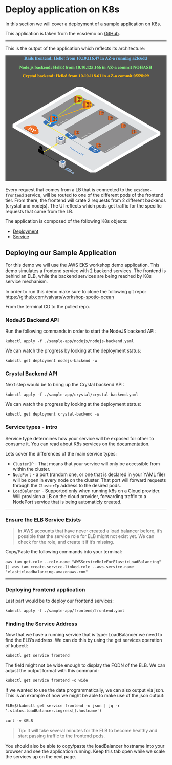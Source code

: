 # Deploy application on K8s

In this section we will cover a deployment of a sample application on K8s.

This application is taken from the ecsdemo on [GitHub](https://github.com/brentley?utf8=%E2%9C%93&tab=repositories&q=ecsde&type=&language=).

---

This is the output of the application which reflects its architecture:

<img src="./images/k8s-workshop-app.png" alt="Customize Scaling" width="900">

Every request that comes from a LB that is connected to the `ecsdemo-frontend` service, will be routed to one of the different pods of the frontend tier. From there, the frontend will crate 2 requests from 2 different backends (crystal and nodejs).
The UI reflects which pods get traffic for the specific requests that came from the LB.

The application is composed of the following K8s objects:

- [Deployment](https://kubernetes.io/docs/concepts/workloads/controllers/deployment/)
- [Service](https://kubernetes.io/docs/concepts/services-networking/service/)

## Deploying our Sample Application

For this demo we will use the AWS EKS workshop demo application.
This demo simulates a frontend service with 2 backend services. The frontend is behind an ELB, while the backend services are being reached by K8s service mechanism.

In order to run this demo make sure to clone the following git repo: https://github.com/vaivars/workshop-spotio-ocean

From the terminal CD to the pulled repo.

### NodeJS Backend API

Run the following commands in order to start the NodeJS backend API:

```
kubectl apply -f ./sample-app/nodejs/nodejs-backend.yaml
```

We can watch the progress by looking at the deployment status:

```
kubectl get deployment nodejs-backend -w
```

### Crystal Backend API

Next step would be to bring up the Crystal backend API:

```
kubectl apply -f ./sample-app/crystal/crystal-backend.yaml
```

We can watch the progress by looking at the deployment status:

```
kubectl get deployment crystal-backend -w
```

### Service types - intro

Service type determines how your service will be exposed for other to consume it.
You can read about K8s services on the [documentation](https://kubernetes.io/docs/concepts/services-networking/service/).

Lets cover the differences of the main service types:

- `ClusterIP` - That means that your service will only be accessible from within the cluster.
- `NodePort` - a port (random one, or one that is declared in your YAML file) will be open in every node on the cluster. That port will forward requests through the `ClusterIp` address to the desired pods.
- `LoadBalancer` - Supported only when running k8s on a Cloud provider. Will provision a LB on the cloud provider, forwarding traffic to a NodePort service that is being automaticly created.

---

### Ensure the ELB Service Exists

>In AWS accounts that have never created a load balancer before, it’s possible that the service role for ELB might not exist yet.
>We can check for the role, and create it if it’s missing.

Copy/Paste the following commands into your terminal:

```
aws iam get-role --role-name "AWSServiceRoleForElasticLoadBalancing" || aws iam create-service-linked-role --aws-service-name "elasticloadbalancing.amazonaws.com"
```

---

### Deploying Frontend application

Last part would be to deploy our frontend services:

```
kubectl apply -f ./sample-app/frontend/frontend.yaml
```

### Finding the Service Address

Now that we have a running service that is type: LoadBalancer we need to find the ELB’s address. We can do this by using the get services operation of kubectl:

```
kubectl get service frontend
```

The field might not be wide enough to display the FQDN of the ELB. We can adjust the output format with this command:

```
kubectl get service frontend -o wide
```

If we wanted to use the data programmatically, we can also output via json. This is an example of how we might be able to make use of the json output:

```
ELB=$(kubectl get service frontend -o json | jq -r '.status.loadBalancer.ingress[].hostname')

curl -v $ELB
```

> Tip: It will take several minutes for the ELB to become healthy and start passing traffic to the frontend pods.

You should also be able to copy/paste the loadBalancer hostname into your browser and see the application running. Keep this tab open while we scale the services up on the next page.
